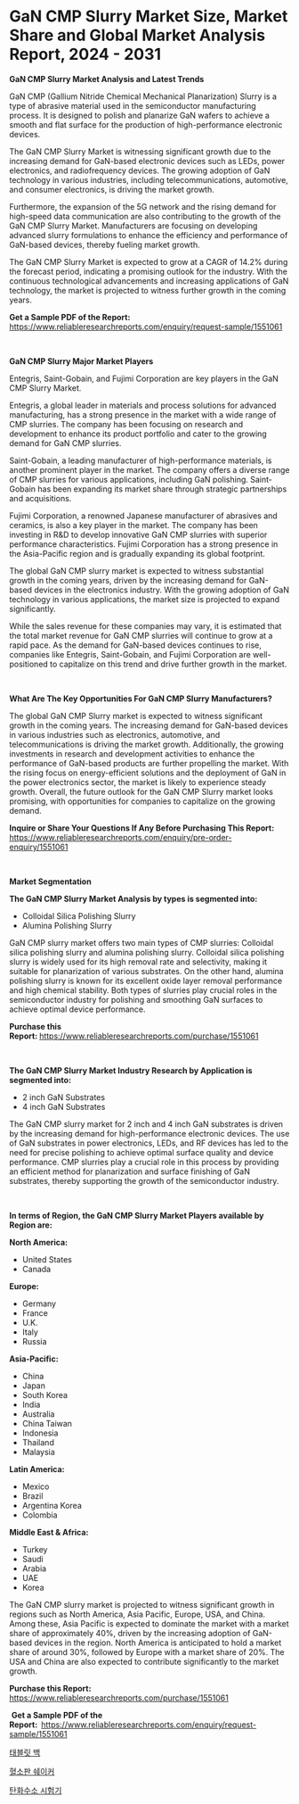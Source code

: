 <p><h1>GaN CMP Slurry Market Size, Market Share and Global Market Analysis Report, 2024 - 2031</h1></p><p><strong>GaN CMP Slurry Market Analysis and Latest Trends</strong></p>
<p><p>GaN CMP (Gallium Nitride Chemical Mechanical Planarization) Slurry is a type of abrasive material used in the semiconductor manufacturing process. It is designed to polish and planarize GaN wafers to achieve a smooth and flat surface for the production of high-performance electronic devices.</p><p>The GaN CMP Slurry Market is witnessing significant growth due to the increasing demand for GaN-based electronic devices such as LEDs, power electronics, and radiofrequency devices. The growing adoption of GaN technology in various industries, including telecommunications, automotive, and consumer electronics, is driving the market growth.</p><p>Furthermore, the expansion of the 5G network and the rising demand for high-speed data communication are also contributing to the growth of the GaN CMP Slurry Market. Manufacturers are focusing on developing advanced slurry formulations to enhance the efficiency and performance of GaN-based devices, thereby fueling market growth.</p><p>The GaN CMP Slurry Market is expected to grow at a CAGR of 14.2% during the forecast period, indicating a promising outlook for the industry. With the continuous technological advancements and increasing applications of GaN technology, the market is projected to witness further growth in the coming years.</p></p>
<p><strong>Get a Sample PDF of the Report:&nbsp;</strong> <a href="https://www.reliableresearchreports.com/enquiry/request-sample/1551061">https://www.reliableresearchreports.com/enquiry/request-sample/1551061</a></p>
<p>&nbsp;</p>
<p><strong>GaN CMP Slurry Major Market Players</strong></p>
<p><p>Entegris, Saint-Gobain, and Fujimi Corporation are key players in the GaN CMP Slurry Market. </p><p>Entegris, a global leader in materials and process solutions for advanced manufacturing, has a strong presence in the market with a wide range of CMP slurries. The company has been focusing on research and development to enhance its product portfolio and cater to the growing demand for GaN CMP slurries. </p><p>Saint-Gobain, a leading manufacturer of high-performance materials, is another prominent player in the market. The company offers a diverse range of CMP slurries for various applications, including GaN polishing. Saint-Gobain has been expanding its market share through strategic partnerships and acquisitions.</p><p>Fujimi Corporation, a renowned Japanese manufacturer of abrasives and ceramics, is also a key player in the market. The company has been investing in R&D to develop innovative GaN CMP slurries with superior performance characteristics. Fujimi Corporation has a strong presence in the Asia-Pacific region and is gradually expanding its global footprint.</p><p>The global GaN CMP slurry market is expected to witness substantial growth in the coming years, driven by the increasing demand for GaN-based devices in the electronics industry. With the growing adoption of GaN technology in various applications, the market size is projected to expand significantly. </p><p>While the sales revenue for these companies may vary, it is estimated that the total market revenue for GaN CMP slurries will continue to grow at a rapid pace. As the demand for GaN-based devices continues to rise, companies like Entegris, Saint-Gobain, and Fujimi Corporation are well-positioned to capitalize on this trend and drive further growth in the market.</p></p>
<p>&nbsp;</p>
<p><strong>What Are The Key Opportunities For GaN CMP Slurry Manufacturers?</strong></p>
<p><p>The global GaN CMP Slurry market is expected to witness significant growth in the coming years. The increasing demand for GaN-based devices in various industries such as electronics, automotive, and telecommunications is driving the market growth. Additionally, the growing investments in research and development activities to enhance the performance of GaN-based products are further propelling the market. With the rising focus on energy-efficient solutions and the deployment of GaN in the power electronics sector, the market is likely to experience steady growth. Overall, the future outlook for the GaN CMP Slurry market looks promising, with opportunities for companies to capitalize on the growing demand.</p></p>
<p><strong>Inquire or Share Your Questions If Any Before Purchasing This Report:</strong> <a href="https://www.reliableresearchreports.com/enquiry/pre-order-enquiry/1551061">https://www.reliableresearchreports.com/enquiry/pre-order-enquiry/1551061</a></p>
<p>&nbsp;</p>
<p><strong>Market Segmentation</strong></p>
<p><strong>The GaN CMP Slurry Market Analysis by types is segmented into:</strong></p>
<p><ul><li>Colloidal Silica Polishing Slurry</li><li>Alumina Polishing Slurry</li></ul></p>
<p><p>GaN CMP slurry market offers two main types of CMP slurries: Colloidal silica polishing slurry and alumina polishing slurry. Colloidal silica polishing slurry is widely used for its high removal rate and selectivity, making it suitable for planarization of various substrates. On the other hand, alumina polishing slurry is known for its excellent oxide layer removal performance and high chemical stability. Both types of slurries play crucial roles in the semiconductor industry for polishing and smoothing GaN surfaces to achieve optimal device performance.</p></p>
<p><strong>Purchase this Report:&nbsp;</strong><a href="https://www.reliableresearchreports.com/purchase/1551061">https://www.reliableresearchreports.com/purchase/1551061</a></p>
<p>&nbsp;</p>
<p><strong>The GaN CMP Slurry Market Industry Research by Application is segmented into:</strong></p>
<p><ul><li>2 inch GaN Substrates</li><li>4 inch GaN Substrates</li></ul></p>
<p><p>The GaN CMP slurry market for 2 inch and 4 inch GaN substrates is driven by the increasing demand for high-performance electronic devices. The use of GaN substrates in power electronics, LEDs, and RF devices has led to the need for precise polishing to achieve optimal surface quality and device performance. CMP slurries play a crucial role in this process by providing an efficient method for planarization and surface finishing of GaN substrates, thereby supporting the growth of the semiconductor industry.</p></p>
<p>&nbsp;</p>
<p><strong>In terms of Region, the GaN CMP Slurry Market Players available by Region are:</strong></p>
<p>
    <p> <strong> North America: </strong>
        <ul>
            <li>United States</li>
            <li>Canada</li>
        </ul>
        </p> 
    <p> <strong> Europe: </strong>
        <ul>
            <li>Germany</li>
            <li>France</li>
            <li>U.K.</li>
            <li>Italy</li>
            <li>Russia</li>
        </ul>
        </p> 
    <p> <strong> Asia-Pacific: </strong>
        <ul>
            <li>China</li>
            <li>Japan</li>
            <li>South Korea</li>
            <li>India</li>
            <li>Australia</li>
            <li>China Taiwan</li>
            <li>Indonesia</li>
            <li>Thailand</li>
            <li>Malaysia</li>
        </ul>
        </p> 
    <p> <strong> Latin America: </strong>
        <ul>
            <li>Mexico</li>
            <li>Brazil</li>
            <li>Argentina Korea</li>
            <li>Colombia</li>
        </ul>
        </p> 
    <p> <strong> Middle East & Africa: </strong>
        <ul>
            <li>Turkey</li>
            <li>Saudi</li>
            <li>Arabia</li>
            <li>UAE</li>
            <li>Korea</li>
        </ul>
    </p>
    </p>
<p><p>The GaN CMP slurry market is projected to witness significant growth in regions such as North America, Asia Pacific, Europe, USA, and China. Among these, Asia Pacific is expected to dominate the market with a market share of approximately 40%, driven by the increasing adoption of GaN-based devices in the region. North America is anticipated to hold a market share of around 30%, followed by Europe with a market share of 20%. The USA and China are also expected to contribute significantly to the market growth.</p></p>
<p><strong>Purchase this Report: </strong><a href="https://www.reliableresearchreports.com/purchase/1551061">https://www.reliableresearchreports.com/purchase/1551061</a></p>
<p>&nbsp;<strong>Get a Sample PDF of the Report:&nbsp;&nbsp;</strong><a href="https://www.reliableresearchreports.com/enquiry/request-sample/1551061">https://www.reliableresearchreports.com/enquiry/request-sample/1551061</a></p>
<p><strong></strong></p>
<p><p><a href="https://github.com/lkwggful07722/Market-Research-Report-List-1/blob/main/231707811863.md">태블릿 백</a></p><p><a href="https://medium.com/@hugofirst44/%ED%98%88%EC%86%8C%ED%8C%90-%EC%89%90%EC%9D%B4%EC%BB%A4-%EC%8B%9C%EC%9E%A5-%EC%A0%84%EB%A7%9D-%EC%82%B0%EC%97%85-%EA%B0%9C%EC%9A%94-%EB%B0%8F-%EC%98%88%EC%B8%A1-2024%EB%85%84%EB%B6%80%ED%84%B0-2031%EB%85%84-3e0b88212fce">혈소판 쉐이커</a></p><p><a href="https://medium.com/@dunce678678/%EC%88%98%EC%86%8C-%ED%83%84%ED%99%94%EC%88%98%EC%86%8C-%ED%85%8C%EC%8A%A4%ED%84%B0-%EC%8B%9C%EC%9E%A5-%EC%84%B1%EA%B3%B5%EC%A0%81%EC%9D%B8-%EB%B9%84%EC%A6%88%EB%8B%88%EC%8A%A4-%EC%A0%84%EB%9E%B5%EC%9D%98-%ED%95%B5%EC%8B%AC-%EC%9A%94%EC%86%8C-2031%EB%85%84%EA%B9%8C%EC%A7%80-%EC%98%88%EC%B8%A1-662688d8d70a">탄화수소 시험기</a></p></p>